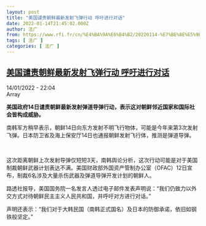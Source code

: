 ```yaml
---
layout: post
title: "美国谴责朝鲜最新发射飞弹行动 呼吁进行对话"
date: 2022-01-14T21:45:02.000Z
author: 法广
from: https://www.rfi.fr/cn/%E4%BA%9A%E6%B4%B2/20220114-%E7%BE%8E%E5%9B%BD%E8%B0%B4%E8%B4%A3%E6%9C%9D%E9%B2%9C%E6%9C%80%E6%96%B0%E5%8F%91%E5%B0%84%E9%A3%9E%E5%BC%B9%E8%A1%8C%E5%8A%A8-%E5%91%BC%E5%90%81%E8%BF%9B%E8%A1%8C%E5%AF%B9%E8%AF%9D
tags: [ 法广 ]
categories: [ 法广 ]
---
```

<!--1642196702000-->
[美国谴责朝鲜最新发射飞弹行动 呼吁进行对话](https://www.rfi.fr/cn/%E4%BA%9A%E6%B4%B2/20220114-%E7%BE%8E%E5%9B%BD%E8%B0%B4%E8%B4%A3%E6%9C%9D%E9%B2%9C%E6%9C%80%E6%96%B0%E5%8F%91%E5%B0%84%E9%A3%9E%E5%BC%B9%E8%A1%8C%E5%8A%A8-%E5%91%BC%E5%90%81%E8%BF%9B%E8%A1%8C%E5%AF%B9%E8%AF%9D)
------

<div>
<div>14/01/2022 - 22:04</div>Array<p><strong>                    美国政府14日谴责朝鲜最新发射弹道导弹行动，表示这对朝鲜邻近国家和国际社会皆构成威胁。                </strong></p><div >                    <p>南韩军方稍早表示，朝鲜14日向东方发射不明飞行物体，可能是今年来第3次发射飞弹。日本防卫省及海上保安厅14日也通报朝鲜发射飞行体，推测是弹道导弹。</p><p> </p><p>这次距离朝鲜上次发射导弹仅短短3天，南韩舆论分析，这次行动可能是对于美国制裁朝鲜武器计划表达不满。美国财政部外国资产管制办公室（OFAC）12日宣布，制裁6名涉及大量杀伤武器及弹道导弹开发计划的朝鲜人。</p><p>路透社报导，美国国务院一名发言人透过电子邮件发表声明说：“我们仍致力以外交方式对待朝鲜民主主义人民共和国，并呼吁对方进行对话。”</p><p>声明还表示：“我们对于大韩民国（南韩正式国名）及日本的防御承诺，依旧如钢铁般坚定。”</p>                                            <div data-selfpromo-newsletter>    </div>    <div data-selfpromo-app>    </div>                </div>
</div>
